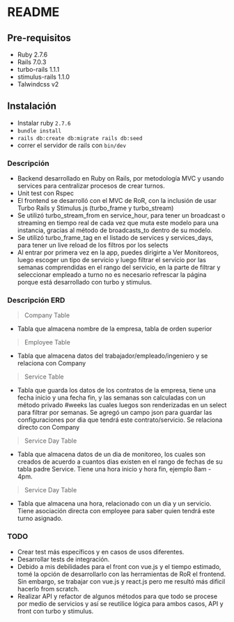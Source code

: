 # README
## Pre-requisitos

- Ruby 2.7.6
- Rails 7.0.3
- turbo-rails 1.1.1
- stimulus-rails 1.1.0
- Talwindcss v2

## Instalación
- Instalar ruby `2.7.6`
- `bundle install`
- `rails db:create db:migrate rails db:seed`
- correr el servidor de rails con `bin/dev`

### Descripción
* Backend desarrollado en Ruby on Rails, por metodología MVC y usando services para centralizar procesos de crear turnos.
* Unit test con Rspec
* El frontend se desarrolló con el MVC de RoR, con la inclusión de usar Turbo Rails y Stimulus.js (turbo_frame y turbo_stream)
* Se utilizó turbo_stream_from en service_hour, para tener un broadcast o streaming en tiempo real de cada vez que muta este modelo para una instancia, gracias al método de broadcasts_to dentro de su modelo.
* Se utilizó turbo_frame_tag en el listado de services y services_days, para tener un live reload de los filtros por los selects
* Al entrar por primera vez en la app, puedes dirigirte a Ver Monitoreos, luego escoger un tipo de servicio y luego filtrar el servicio por las semanas comprendidas en el rango del servicio, en la parte de filtrar y seleccionar empleado a turno no es necesario refrescar la página porque está desarrollado con turbo y stimulus.

### Descripción ERD
> Company Table
* Tabla que almacena nombre de la empresa, tabla de orden superior

> Employee Table
* Tabla que almacena datos del trabajador/empleado/ingeniero y se relaciona con Company

> Service Table
* Tabla que guarda los datos de los contratos de la empresa, tiene una fecha inicio y una fecha fin, y las semanas son calculadas con un método privado #weeks las cuales luegos son renderizadas en un select para filtrar por semanas. Se agregó un campo json para guardar las configuraciones por dia que tendrá este contrato/servicio. Se relaciona directo con Company

> Service Day Table
* Tabla que almacena datos de un dia de monitoreo, los cuales son creados de acuerdo a cuantos dias existen en el rango de fechas de su tabla padre Service. Tiene una hora inicio y hora fin, ejemplo 8am - 4pm.

> Service Day Table
* Tabla que almacena una hora, relacionado con un dia y un servicio. Tiene asociación directa con employee para saber quien tendrá este turno asignado.

### TODO

* Crear test más específicos y en casos de usos diferentes.
* Desarrollar tests de integración.
* Debido a mis debilidades para el front con vue.js y el tiempo estimado, tomé la opción de desarrollarlo con las herramientas de RoR el frontend. Sin embargo, se trabajar con vue.js y react.js pero me resultó más dificil hacerlo from scratch.
* Realizar API y refactor de algunos métodos para que todo se procese por medio de servicios y así se reutilice lógica para ambos casos, API y front con turbo y stimulus.
